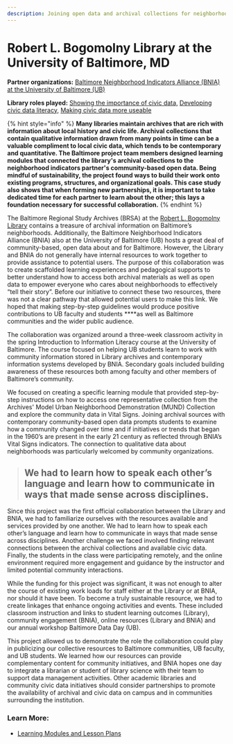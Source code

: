 ```yaml
---
description: Joining open data and archival collections for neighborhood stories
---
```


# Robert L. Bogomolny Library at the University of Baltimore, MD

**Partner organizations:** [Baltimore Neighborhood Indicators Alliance \(BNIA\) at the University of Baltimore \(UB\)](https://bniajfi.org/)

**Library roles played:** [Showing the importance of civic data,](../library-roles/showing-importance-civic-data.md) [Developing civic data literacy](../library-roles/developing-civic-data-literacy.md), [Making civic data more useable](../library-roles/making-civic-data-more-usable.md)

{% hint style="info" %}
**Many libraries maintain archives that are rich with information about local history and civic life. Archival collections that contain qualitative information drawn from many points in time can be a valuable compliment to local civic data, which tends to be contemporary and quantitative. The Baltimore project team members designed learning modules that connected the library's archival collections to the neighborhood indicators partner's community-based open data. Being mindful of sustainability, the project found ways to build their work onto existing programs, structures, and organizational goals. This case study also shows that when forming new partnerships, it is important to take dedicated time for each partner to learn about the other; this lays a foundation necessary for successful collaboration.** 
{% endhint %}

The Baltimore Regional Study Archives \(BRSA\) at the [Robert L. Bogomolny Library](https://langsdale.ubalt.edu/) contains a treasure of archival information on Baltimore’s neighborhoods. Additionally, the Baltimore Neighborhood Indicators Alliance \(BNIA\) also at the University of Baltimore \(UB\) hosts a great deal of community-based, open data about and for Baltimore. However, the Library and BNIA do not generally have internal resources to work together to provide assistance to potential users. The purpose of this collaboration was to create scaffolded learning experiences and pedagogical supports to better understand how to access both archival materials as well as open data to empower everyone who cares about neighborhoods to effectively “tell their story”. Before our initiative to connect these two resources, there was not a clear pathway that allowed potential users to make this link. We hoped that making step-by-step guidelines would produce positive contributions to UB faculty and students ****as well as Baltimore communities and the wider public audience.

The collaboration was organized around a three-week classroom activity in the spring Introduction to Information Literacy course at the University of Baltimore. The course focused on helping UB students learn to work with community information stored in Library archives and contemporary information systems developed by BNIA. Secondary goals included building awareness of these resources both among faculty and other members of Baltimore’s community. 

We focused on creating a specific learning module that provided step-by-step instructions on how to access one representative collection from the Archives' Model Urban Neighborhood Demonstration \(MUND\) Collection and explore the community data in Vital Signs. Joining archival sources with contemporary community-based open  data prompts students to examine how a community changed over time and if initiatives or trends that began in the 1960’s are present in the early 21 century as reflected through BNIA’s Vital Signs indicators. The connection to qualitative data about neighborhoods was particularly welcomed by community organizations. 

> ## We had to learn how to speak each other’s language and learn how to communicate in ways that made sense across disciplines.

Since this project was the first official collaboration between the Library and BNIA, we had to familiarize ourselves with the resources available and services provided by one another.  We had to learn how to speak each other’s language and learn how to communicate in ways that made sense across disciplines. Another challenge we faced involved finding relevant connections between the archival collections and available civic data. Finally, the students in the class were participating remotely, and the online environment required more engagement and guidance by the instructor and  limited potential community interactions. 

While the funding for this project was significant, it was not enough to alter the course of existing work loads for staff either at the Library or at BNIA, nor should it have been. To become a truly sustainable resource, we had to create linkages that enhance ongoing activities and events. These included classroom instruction and links to student learning outcomes \(Library\), community engagement \(BNIA\), online resources \(Library and BNIA\) and our annual workshop Baltimore Data Day \(UB\). 

This project allowed us to demonstrate the role the collaboration could play in publicizing our collective resources to Baltimore communities, UB faculty, and UB students. We learned how our resources can provide complementary content for community initiatives, and BNIA hopes one day to integrate a librarian or student of library science with their team to support data management activities.  Other academic libraries and community civic data initiatives should consider partnerships to promote the availability of archival and civic data on campus and in communities surrounding the institution.  


### Learn More:

* [Learning Modules and Lesson Plans](https://bniajfi.org/resources/learning-community/for-instructors/faculty-resources/archives-and-indicators/)



